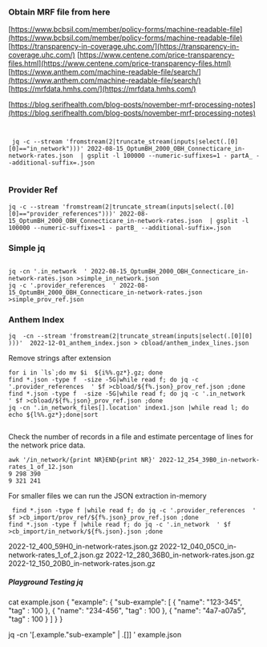 ### Obtain MRF file from here
[https://www.bcbsil.com/member/policy-forms/machine-readable-file](https://www.bcbsil.com/member/policy-forms/machine-readable-file)
[https://transparency-in-coverage.uhc.com/](https://transparency-in-coverage.uhc.com/)
[https://www.centene.com/price-transparency-files.html](https://www.centene.com/price-transparency-files.html)
[https://www.anthem.com/machine-readable-file/search/](https://www.anthem.com/machine-readable-file/search/)
[https://mrfdata.hmhs.com/](https://mrfdata.hmhs.com/)

[https://blog.serifhealth.com/blog-posts/november-mrf-processing-notes](https://blog.serifhealth.com/blog-posts/november-mrf-processing-notes)
```shell


 jq -c --stream 'fromstream(2|truncate_stream(inputs|select(.[0][0]=="in_network")))' 2022-08-15_OptumBH_2000_OBH_Connecticare_in-network-rates.json  | gsplit -l 100000 --numeric-suffixes=1 - partA_ --additional-suffix=.json


```


### Provider Ref
```
jq -c --stream 'fromstream(2|truncate_stream(inputs|select(.[0][0]=="provider_references")))' 2022-08-15_OptumBH_2000_OBH_Connecticare_in-network-rates.json  | gsplit -l 100000 --numeric-suffixes=1 - partB_ --additional-suffix=.json
```


### Simple jq
```shell

jq -cn '.in_network  ' 2022-08-15_OptumBH_2000_OBH_Connecticare_in-network-rates.json >simple_in_network.json
jq -c '.provider_references  ' 2022-08-15_OptumBH_2000_OBH_Connecticare_in-network-rates.json >simple_prov_ref.json
```

### Anthem Index
```shell
jq  -cn --stream 'fromstream(2|truncate_stream(inputs|select(.[0][0] )))'  2022-12-01_anthem_index.json > cbload/anthem_index_lines.json
```

Remove strings after extension
```shell
for i in `ls`;do mv $i  ${i%%.gz*}.gz; done
find *.json -type f  -size -5G|while read f; do jq -c '.provider_references  ' $f >cbload/${f%.json}_prov_ref.json ;done
find *.json -type f  -size -5G|while read f; do jq -c '.in_network    ' $f >cbload/${f%.json}_prov_ref.json ;done
jq -cn '.in_network_files[].location' index1.json |while read l; do echo ${l%%.gz*};done|sort


```

Check the number of records in a file and estimate percentage of lines for the network price data.
```shell
awk '/in_network/{print NR}END{print NR}' 2022-12_254_39B0_in-network-rates_1_of_12.json
9 298 390
9 321 241
```
For smaller files we can run the JSON extraction in-memory 
```shell
 find *.json -type f |while read f; do jq -c '.provider_references  ' $f >cb_import/prov_ref/${f%.json}_prov_ref.json ;done
find *.json -type f |while read f; do jq -c '.in_network  ' $f >cb_import/in_network/${f%.json}.json ;done
```
 2022-12_400_59H0_in-network-rates.json.gz 
 2022-12_040_05C0_in-network-rates_1_of_2.json.gz 
 2022-12_280_36B0_in-network-rates.json.gz 
 2022-12_150_20B0_in-network-rates.json.gz 

##### Playground Testing jq
 cat example.json 
{
  "example": {
    "sub-example": [
      {
        "name": "123-345",
        "tag" : 100
      },
      {
        "name": "234-456",
        "tag" : 100
      },
      {
        "name": "4a7-a07a5",
        "tag" : 100
      }
    ]
  }
}


  jq  -cn '[.example."sub-example" | .[]] ' example.json 
